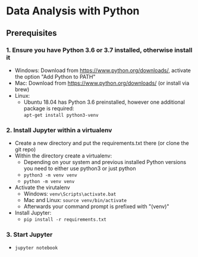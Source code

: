 # Data Analysis with Python

## Prerequisites

### 1. Ensure you have Python 3.6 or 3.7 installed, otherwise install it
* Windows: Download from https://www.python.org/downloads/, activate the
option "Add Python to PATH"
* Mac: Download from https://www.python.org/downloads/ (or install via brew)
* Linux:
    * Ubuntu 18.04 has Python 3.6 preinstalled, however one additional package is required:     
    `apt-get install python3-venv`

### 2. Install Jupyter within a virtualenv
* Create a new directory and put the requirements.txt there (or clone the git repo)
* Within the directory create a virtualenv:
    * Depending on your system and previous installed Python versions you need to either use python3 or just python
    * `python3 -m venv venv`
    * `python -m venv venv`
* Activate the virutalenv
    * Windows: `venv\Scripts\activate.bat`
    * Mac and Linux: `source venv/bin/activate`
    * Afterwards your command prompt is prefixed with "(venv)"
* Install Jupyter:
    * `pip install -r requirements.txt`

### 3. Start Jupyter
* `jupyter notebook`
